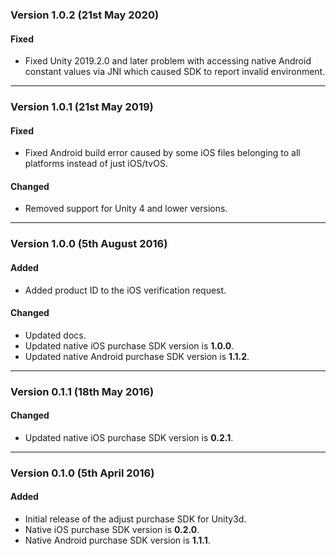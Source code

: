 ### Version 1.0.2 (21st May 2020)
#### Fixed
- Fixed Unity 2019.2.0 and later problem with accessing native Android constant values via JNI which caused SDK to report invalid environment.

---

### Version 1.0.1 (21st May 2019)
#### Fixed
- Fixed Android build error caused by some iOS files belonging to all platforms instead of just iOS/tvOS.

#### Changed
- Removed support for Unity 4 and lower versions.

---

### Version 1.0.0 (5th August 2016)
#### Added
- Added product ID to the iOS verification request.

#### Changed
- Updated docs.
- Updated native iOS purchase SDK version is **1.0.0**.
- Updated native Android purchase SDK version is **1.1.2**.

---

### Version 0.1.1 (18th May 2016)
#### Changed
- Updated native iOS purchase SDK version is **0.2.1**.

---

### Version 0.1.0 (5th April 2016)
#### Added
- Initial release of the adjust purchase SDK for Unity3d.
- Native iOS purchase SDK version is **0.2.0**.
- Native Android purchase SDK version is **1.1.1**.
